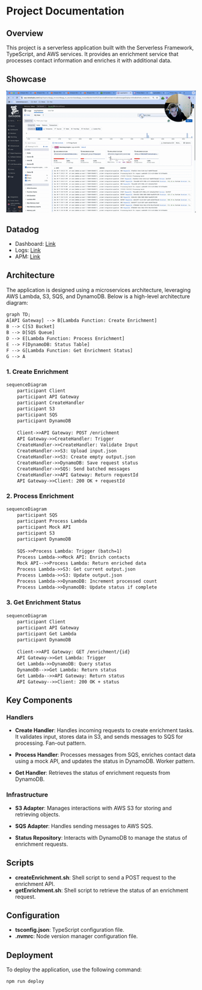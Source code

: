 # Project Documentation

## Overview

This project is a serverless application built with the Serverless Framework, TypeScript, and AWS services. It provides an enrichment service that processes contact information and enriches it with additional data.

## Showcase

[![Watch the video](./docs/showcase.gif)](https://cln.sh/TRQshCbV)

## Datadog

- Dashboard: [Link](https://p.datadoghq.com/sb/836b9d5c-b1bf-11ef-a55b-0ee733f937a2-ff8b75cf46559dca2d25a0e8de156a49?refresh_mode=sliding&from_ts=1733306292479&to_ts=1733320692479&live=true)
- Logs: [Link](https://app.datadoghq.com/logs?saved-view-id=3174992)
- APM: [Link](https://app.datadoghq.com/apm/entity/service%3Aprimer-integration-pipeline?dependencyMap=qson%3A%28data%3A%28telemetrySelection%3Aall_sources%29%2Cversion%3A%210%29&deployments=qson%3A%28data%3A%28hits%3A%28selected%3Aversion_count%29%2Cerrors%3A%28selected%3Aversion_count%29%2Clatency%3A%28selected%3Ap95%29%2CtopN%3A%215%29%2Cversion%3A%210%29&env=dev&errors=qson%3A%28data%3A%28issueSort%3AFIRST_SEEN%29%2Cversion%3A%210%29&fromUser=false&groupMapByOperation=null&infrastructure=qson%3A%28data%3A%28viewType%3Apods%29%2Cversion%3A%210%29&isInferred=false&logs=qson%3A%28data%3A%28indexes%3A%5B%5D%29%2Cversion%3A%210%29&operationName=aws.lambda&panels=qson%3A%28data%3A%28%29%2Cversion%3A%210%29&resources=qson%3A%28data%3A%28visible%3A%21t%2Chits%3A%28selected%3Atotal%29%2Cerrors%3A%28selected%3Atotal%29%2Clatency%3A%28selected%3Ap95%29%2CtopN%3A%215%29%2Cversion%3A%211%29&summary=qson%3A%28data%3A%28visible%3A%21t%2Cchanges%3A%28%29%2Cerrors%3A%28selected%3Acount%29%2Chits%3A%28selected%3Acount%29%2Clatency%3A%28selected%3Alatency%2Cslot%3A%28agg%3A95%29%2Cdistribution%3A%28isLogScale%3A%21f%29%2CshowTraceOutliers%3A%21t%29%2Csublayer%3A%28slot%3A%28layers%3Aservice%29%2Cselected%3Apercentage%29%2ClagMetrics%3A%28selectedMetric%3A%21s%2CselectedGroupBy%3A%21s%29%29%2Cversion%3A%211%29&traces=qson%3A%28data%3A%28%29%2Cversion%3A%210%29&start=1733314516685&end=1733318116685&paused=false#resources)

## Architecture

The application is designed using a microservices architecture, leveraging AWS Lambda, S3, SQS, and DynamoDB. Below is a high-level architecture diagram:

```mermaid
graph TD;
A[API Gateway] --> B[Lambda Function: Create Enrichment]
B --> C[S3 Bucket]
B --> D[SQS Queue]
D --> E[Lambda Function: Process Enrichment]
E --> F[DynamoDB: Status Table]
F --> G[Lambda Function: Get Enrichment Status]
G --> A
```

### 1. Create Enrichment

```mermaid
sequenceDiagram
    participant Client
    participant API Gateway
    participant CreateHandler
    participant S3
    participant SQS
    participant DynamoDB

    Client->>API Gateway: POST /enrichment
    API Gateway->>CreateHandler: Trigger
    CreateHandler->>CreateHandler: Validate Input
    CreateHandler->>S3: Upload input.json
    CreateHandler->>S3: Create empty output.json
    CreateHandler->>DynamoDB: Save request status
    CreateHandler->>SQS: Send batched messages
    CreateHandler->>API Gateway: Return requestId
    API Gateway->>Client: 200 OK + requestId
```

### 2. Process Enrichment

```mermaid
sequenceDiagram
    participant SQS
    participant Process Lambda
    participant Mock API
    participant S3
    participant DynamoDB

    SQS->>Process Lambda: Trigger (batch=1)
    Process Lambda->>Mock API: Enrich contacts
    Mock API-->>Process Lambda: Return enriched data
    Process Lambda->>S3: Get current output.json
    Process Lambda->>S3: Update output.json
    Process Lambda->>DynamoDB: Increment processed count
    Process Lambda->>DynamoDB: Update status if complete
```

### 3. Get Enrichment Status

```mermaid
sequenceDiagram
    participant Client
    participant API Gateway
    participant Get Lambda
    participant DynamoDB

    Client->>API Gateway: GET /enrichment/{id}
    API Gateway->>Get Lambda: Trigger
    Get Lambda->>DynamoDB: Query status
    DynamoDB-->>Get Lambda: Return status
    Get Lambda-->>API Gateway: Return status
    API Gateway-->>Client: 200 OK + status
```

## Key Components

### Handlers

- **Create Handler**: Handles incoming requests to create enrichment tasks. It validates input, stores data in S3, and sends messages to SQS for processing. Fan-out pattern.

- **Process Handler**: Processes messages from SQS, enriches contact data using a mock API, and updates the status in DynamoDB. Worker pattern.

- **Get Handler**: Retrieves the status of enrichment requests from DynamoDB.

### Infrastructure

- **S3 Adapter**: Manages interactions with AWS S3 for storing and retrieving objects.

- **SQS Adapter**: Handles sending messages to AWS SQS.

- **Status Repository**: Interacts with DynamoDB to manage the status of enrichment requests.

## Scripts

- **createEnrichment.sh**: Shell script to send a POST request to the enrichment API.
- **getEnrichment.sh**: Shell script to retrieve the status of an enrichment request.

## Configuration

- **tsconfig.json**: TypeScript configuration file.
- **.nvmrc**: Node version manager configuration file.

## Deployment

To deploy the application, use the following command:

```
npm run deploy
```
